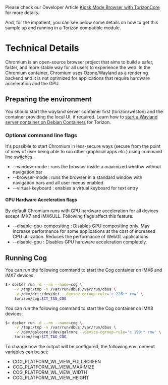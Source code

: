 Please check our Developer Article [Kiosk Mode Browser with TorizonCore] for more details.

[Kiosk Mode Browser with TorizonCore]: https://developer.toradex.com/knowledge-base/kiosk-mode-browser-with-torizon-core

And, for the impatient, you can see below some details on how to get this sample up and running in a Torizon compatible module.

# Technical Details

Chromium is an open-source browser project that aims to build a safer, faster, and more stable way for all users to experience the web. In the Chromium container, Chromium uses Ozone/Wayland as a rendering backend and it is not optimized for applications that require hardware acceleration and the GPU.

## Preparing the environment

You should start the wayland server container first (torizon/weston) and the container providing the local UI, if required.
Learn how to [start a Wayland server container on Debian Containers] for Torizon.

[start a Wayland server container on Debian Containers]: https://developer.toradex.com/knowledge-base/debian-container-for-torizon#Debian_With_Weston_Wayland_Compositor

### Optional command line flags

It's possibile to start Chromium in less-secure ways (secure from the point of view of user being able to run other graphical apps etc.) using command line switches.
- --window-mode : runs the browser inside a maximized window without navigation bar
- --browser-mode : runs the browser in a standard window with navigation bars and all user menus enabled
- --virtual-keyboard : enables a virtual keyboard for text entry

#### GPU Hardware Acceleration flags

By default Chromium runs with GPU hardware acceleration for all devices except iMX7 and iMX6ULL. Following flags affect this feature:

- --disable-gpu-compositing : Disables GPU compositing only. May increase performance for some applications at the cost of increased CPU utilization. Reduces the performance of WebGL applications.
- --disable-gpu : Disables GPU hardware acceleration completely.

## Running Cog

You can run the following command to start the Cog container on iMX6 and iMX7 devices:

```bash
$> docker run -d --rm --name=cog \
    -v /tmp:/tmp -v /var/run/dbus:/var/run/dbus \
    -v /dev/dri:/dev/dri --device-cgroup-rule='c 226:* rmw' \
    torizon/cog:$CT_TAG_COG
```

You can run the following command to start the Cog container on iMX8 devices:

```bash
$> docker run -d --rm --name=cog \
    -v /tmp:/tmp -v /var/run/dbus:/var/run/dbus \
    -v /dev/galcore:/dev/galcore --device-cgroup-rule='c 199:* rmw' \
    torizon/cog:$CT_TAG_COG
```

To change how the output will be configured, the following environment variables can be set:
- COG_PLATFORM_WL_VIEW_FULLSCREEN
- COG_PLATFORM_WL_VIEW_MAXIMIZE
- COG_PLATFORM_WL_VIEW_WIDTH
- COG_PLATFORM_WL_VIEW_HEIGHT
